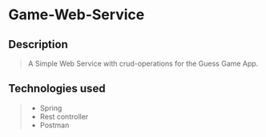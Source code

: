 
# Game-Web-Service

## Description

> A Simple Web Service with crud-operations for the Guess Game App.

## Technologies used

> - Spring
> - Rest controller
> - Postman


